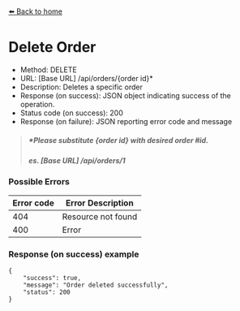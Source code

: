 [⬅️ Back to home](../README.md)

# Delete Order
- Method: DELETE
- URL: [Base URL] /api/orders/{order id}*
- Description: Deletes a specific order
- Response (on success): JSON object indicating success of the operation.
- Status code (on success): 200
- Response (on failure): JSON reporting error code and message

> ##### *Please substitute {order id} with desired order #id. 
> ##### es. [Base URL] /api/orders/1

### Possible Errors
|Error code|Error Description|
|---|---|
|404| Resource not found|
|400| Error|

### Response (on success) example
```
{
    "success": true,
    "message": "Order deleted successfully",
    "status": 200
}
```
